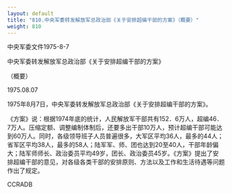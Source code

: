 ```yaml
---
layout: default
title: "810.中央军委转发解放军总政治部《关于安排超编干部的方案》（概要）"
weight: 810
---
```


中央军委文件1975-8-7

中央军委转发解放军总政治部《关于安排超编干部的方案》

（概要）

1975.08.07

1975年8月7日，中央军委转发解放军总政治部《关于安排超编干部的方案》。

《方案》说：根据1974年底的统计，人民解放军干部共有152．6万人，超编46．7万人。压缩定额、调整编制体制后，还要多出干部10万人，预计超编干部可能达到60万人。同时，各级领导班子人员普遍很多，大军区平均36人，最多的44人；省军区平均38人，最多的58人；陆军军、师、团也达到20至40人，干部年龄偏大；陆军师师长、政治委员平均49岁，团长、政治委员45岁。《方案》提出了安排超编干部的意见，对各级各类干部的安排原则、方法以及工作和生活待遇等问题作出了规定。

CCRADB


